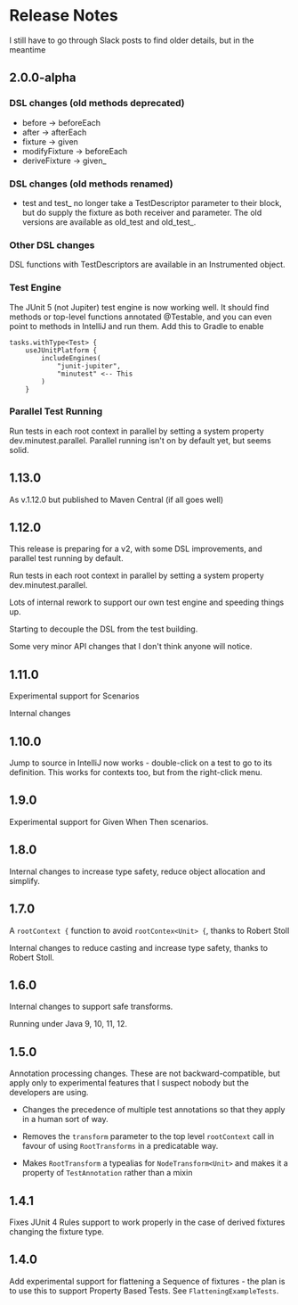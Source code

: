 # Release Notes

I still have to go through Slack posts to find older details, but in the meantime

## 2.0.0-alpha

### DSL changes (old methods deprecated)

* before -> beforeEach
* after -> afterEach
* fixture -> given
* modifyFixture -> beforeEach
* deriveFixture -> given_

### DSL changes (old methods renamed)

* test and test_ no longer take a TestDescriptor parameter to their block, but do supply the fixture as both receiver and parameter. The old versions are available as old_test and old_test_.

### Other DSL changes

DSL functions with TestDescriptors are available in an Instrumented object.

### Test Engine

The JUnit 5 (not Jupiter) test engine is now working well.
It should find methods or top-level functions annotated @Testable, and you can even point to methods in IntelliJ and run them.
Add this to Gradle to enable

```
tasks.withType<Test> {
    useJUnitPlatform {
        includeEngines(
            "junit-jupiter", 
            "minutest" <-- This
        )
    }
```

### Parallel Test Running

Run tests in each root context in parallel by setting a system property dev.minutest.parallel.
Parallel running isn't on by default yet, but seems solid.

## 1.13.0

As v.1.12.0 but published to Maven Central (if all goes well)

## 1.12.0

This release is preparing for a v2, with some DSL improvements, and 
parallel test running by default.

Run tests in each root context in parallel by setting a system property dev.minutest.parallel.

Lots of internal rework to support our own test engine and speeding things up.

Starting to decouple the DSL from the test building.

Some very minor API changes that I don't think anyone will notice. 

## 1.11.0

Experimental support for Scenarios

Internal changes

## 1.10.0

Jump to source in IntelliJ now works - double-click on a test to go to its definition. This works for contexts too, but
from the right-click menu.

## 1.9.0

Experimental support for Given When Then scenarios.


## 1.8.0

Internal changes to increase type safety, reduce object allocation and simplify.

## 1.7.0

A `rootContext {` function to avoid `rootContex<Unit> {`, thanks to Robert Stoll

Internal changes to reduce casting and increase type safety, thanks to Robert Stoll.

## 1.6.0

Internal changes to support safe transforms.

Running under Java 9, 10, 11, 12.


## 1.5.0

Annotation processing changes. These are not backward-compatible, but apply only to experimental features that I suspect
nobody but the developers are using. 

* Changes the precedence of multiple test annotations so that they apply in a human sort of way.

* Removes the `transform` parameter to the top level `rootContext` call in favour of using `RootTransforms` in a predicatable
way.

* Makes `RootTransform` a typealias for `NodeTransform<Unit>` and makes it a property of `TestAnnotation` rather than
a mixin

## 1.4.1

Fixes JUnit 4 Rules support to work properly in the case of derived fixtures changing the fixture type.

## 1.4.0

Add experimental support for flattening a Sequence of fixtures - the plan is to use this to support Property Based Tests.
See `FlatteningExampleTests`.  